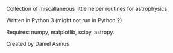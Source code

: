 Collection of miscallaneous little helper routines for astrophysics

Written in Python 3 (might not run in Python 2)

Requires: numpy, matplotlib, scipy, astropy.

Created by Daniel Asmus


